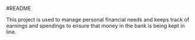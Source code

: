 #README

This project is used to manage personal financial needs and keeps track of earnings and spendings to ensure that money in the bank is being kept in line.
